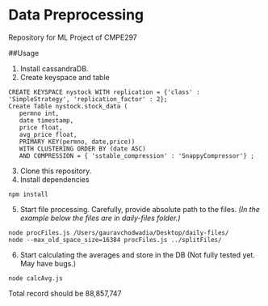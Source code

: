 # Data Preprocessing
Repository for ML Project of CMPE297


##Usage

1. Install cassandraDB.
2. Create keyspace and table

  ```
  CREATE KEYSPACE nystock WITH replication = {'class' : 'SimpleStrategy', 'replication_factor' : 2};
  Create Table nystock.stock_data (
     permno int,
     date timestamp,
     price float,
     avg_price float,
     PRIMARY KEY(permno, date,price))
     WITH CLUSTERING ORDER BY (date ASC)
     AND COMPRESSION = { 'sstable_compression' : 'SnappyCompressor'} ;
  ```
3. Clone this repository.
4. Install dependencies

  ```
npm install
```
5. Start file processing. Carefully, provide absolute path to the files. *(In the example below the files are in daily-files folder.)*

  ```
node procFiles.js /Users/gauravchodwadia/Desktop/daily-files/
node --max_old_space_size=16384 procFiles.js ../splitFiles/
```
6. Start calculating the averages and store in the DB (Not fully tested yet. May have bugs.)

  ```
node calcAvg.js
```
  Total record should be 88,857,747
